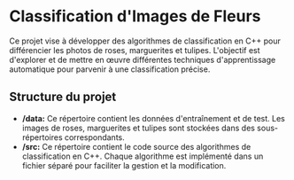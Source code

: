 # Classification d'Images de Fleurs
Ce projet vise à développer des algorithmes de classification en C++ pour différencier les photos de roses, marguerites et tulipes. L'objectif est d'explorer et de mettre en œuvre différentes techniques d'apprentissage automatique pour parvenir à une classification précise.
## Structure du projet
* **/data:** Ce répertoire contient les données d'entraînement et de test. Les images de roses, marguerites et tulipes sont stockées dans des sous-répertoires correspondants.
* **/src:** Ce répertoire contient le code source des algorithmes de classification en C++. Chaque algorithme est implémenté dans un fichier séparé pour faciliter la gestion et la modification.
